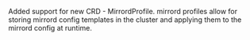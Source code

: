 Added support for new CRD - MirrordProfile. mirrord profiles allow for storing mirrord config templates in the cluster and applying them to the mirrord config at runtime.
